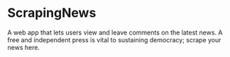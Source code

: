 # ScrapingNews
A web app that lets users view and leave comments on the latest news. A free and independent press is vital to sustaining democracy; scrape your news here. 
